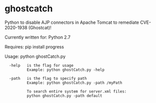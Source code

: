 # ghostcatch
Python to disable AJP connectors in Apache Tomcat to remediate CVE-2020-1938 (Ghostcat)!
                                  
Currently written for:
Python 2.7

Requires: 
pip install progress

Usage: python ghostCatch.py 

      -help   is the flag for usage
              Example: python ghostCatch.py -help

      -path   is the flag to specify path
              Example: python ghostCatch.py -path /myPath

              To search entire system for server.xml files: 
              python ghostCatch.py -path default





